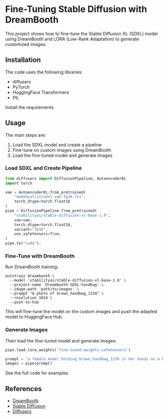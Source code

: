 # Fine-Tuning Stable Diffusion with DreamBooth

This project shows how to fine-tune the Stable Diffusion XL (SDXL) model using DreamBooth and LORA (Low-Rank Adaptation) to generate customized images.

## Installation

The code uses the following libraries:

- diffusers
- PyTorch
- HuggingFace Transformers
- PIL

Install the requirements.


## Usage

The main steps are:

1. Load the SDXL model and create a pipeline
2. Fine-tune on custom images using DreamBooth
3. Load the fine-tuned model and generate images

### Load SDXL and Create Pipeline

```python
from diffusers import DiffusionPipeline, AutoencoderKL
import torch

vae = AutoencoderKL.from_pretrained(
    "madebyollin/sdxl-vae-fp16-fix",
    torch_dtype=torch.float16
)
pipe = DiffusionPipeline.from_pretrained(
    "stabilityai/stable-diffusion-xl-base-1.0",
    vae=vae,
    torch_dtype=torch.float16,
    variant="fp16",
    use_safetensors=True,
)
pipe.to("cuda");
```

### Fine-Tune with DreamBooth

Run DreamBooth training:

```
autotrain dreambooth \
  --model 'stabilityai/stable-diffusion-xl-base-1.0' \
  --project-name 'Dreambooth-SDXL-handbag' \
  --image-path 'path/to/images' \
  --prompt "A photo of brown_handbag_1234" \
  --resolution 1024 \
  --push-to-hub
```

This will fine-tune the model on the custom images and push the adapted model to HuggingFace Hub.

### Generate Images

Then load the fine-tuned model and generate images:

```python
pipe.load_lora_weights('fine-tuned-weights.safetensors')

prompt = "a female model holding brown_handbag_1234 in her hands on a beach"
images = pipe(prompt)
```

See the full code for examples.

## References

- [DreamBooth](https://github.com/huggingface/dreambooth)
- [Stable Diffusion](https://github.com/stabilityai/stable-diffusion)
- [Diffusers](https://github.com/huggingface/diffusers)

